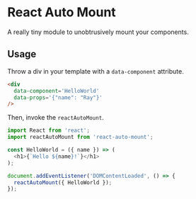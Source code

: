 # React Auto Mount

A really tiny module to unobtrusively mount your components.

## Usage

Throw a div in your template with a `data-component` attribute.

```html
<div
  data-component='HelloWorld'
  data-props='{"name": "Ray"}'
/>
```

Then, invoke the `reactAutoMount`.

```javascript
import React from 'react';
import reactAutoMount from 'react-auto-mount';

const HelloWorld = ({ name }) => (
  <h1>{`Hello ${name}!`}</h1>
);

document.addEventListener('DOMContentLoaded', () => {
  reactAutoMount({ HelloWorld });
});
```
